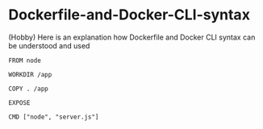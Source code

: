 # Dockerfile-and-Docker-CLI-syntax
(Hobby) Here is an explanation how Dockerfile and Docker CLI syntax can be understood and used

```
FROM node 

WORKDIR /app 

COPY . /app 

EXPOSE 

CMD ["node", "server.js"]
```
